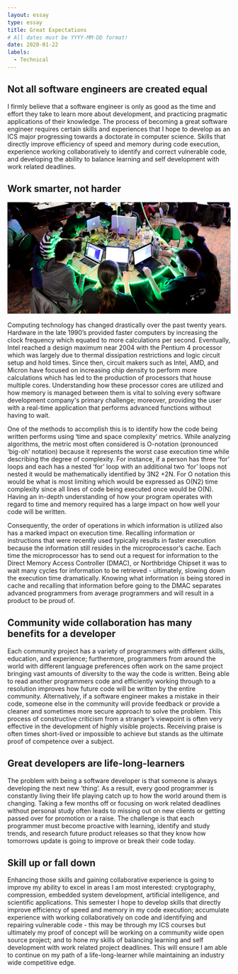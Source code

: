 ```yaml
---
layout: essay
type: essay
title: Great Expectations
# All dates must be YYYY-MM-DD format!
date: 2020-01-22
labels:
  - Technical
---
```


## Not all software engineers are created equal

I firmly believe that a software engineer is only as good as the time and effort they take to learn more about development, and practicing pragmatic applications of their knowledge.  The process of becoming a great software engineer requires certain skills and experiences that I hope to develop as an ICS major progressing towards a doctorate in computer science.  Skills that directly improve efficiency of speed and memory during code execution, experience working collaboratively to identify and correct vulnerable code, and developing the ability to balance learning and self development with work related deadlines. 

## Work smarter, not harder

<img class="ui large right floated image" src="../images/inequality.png">

Computing technology has changed drastically over the past twenty years.  Hardware in the late 1990’s provided faster computers by increasing the clock frequency which equated to more calculations per second.  Eventually, Intel reached a design maximum near 2004 with the Pentium 4 processor which was largely due to thermal dissipation restrictions and logic circuit setup and hold times.  Since then, circuit makers such as Intel, AMD, and Micron have focused on increasing chip density to perform more calculations which has led to the production of processors that house multiple cores.  Understanding how these processor cores are utilized and how memory is managed between them is vital to solving every software development company's primary challenge; moreover, providing the user with a real-time application that performs advanced functions without having to wait.  

One of the methods to accomplish this is to identify how the code being written performs using ‘time and space complexity’ metrics.  While analyzing algorithms, the metric most often considered is O-notation (pronounced ‘big-oh’ notation) because it represents the worst case execution time while describing the degree of complexity.  For instance, if a person has three ‘for’ loops and each has a nested ‘for’ loop with an additional two ‘for’ loops not nested it would be mathematically identified by 3N2 +2N.  For O notation this would be what is most limiting which would be expressed as O(N2) time complexity since all lines of code being executed once would be O(N).  Having an in-depth understanding of how your program operates with regard to time and memory required has a large impact on how well your code will be written.  

Consequently, the order of operations in which information is utilized also has a marked impact on execution time.  Recalling information or instructions that were recently used typically results in faster execution because the information still resides in the microprocessor’s cache.  Each time the microprocessor has to send out a request for information to the Direct Memory Access Controller (DMAC), or Northbridge Chipset it was to wait many cycles for information to be retrieved - ultimately, slowing down the execution time dramatically.  Knowing what information is being stored in cache and recalling that information before going to the DMAC separates advanced programmers from average programmers and will result in a product to be proud of.

## Community wide collaboration has many benefits for a developer

Each community project has a variety of programmers with different skills, education, and experience; furthermore, programmers from around the world with different language preferences often work on the same project bringing vast amounts of diversity to the way the code is written.  Being able to read another programmers code and efficiently working through to a resolution improves how future code will be written by the entire community.  Alternatively, if a software engineer makes a mistake in their code, someone else in the community will provide feedback or provide a cleaner and sometimes more secure approach to solve the problem.  This process of constructive criticism from a stranger’s viewpoint is often very effective in the development of highly visible projects.  Receiving praise is often times short-lived or impossible to achieve but stands as the ultimate proof of competence over a subject.

## Great developers are life-long-learners

The problem with being a software developer is that someone is always developing the next new ‘thing’.  As a result, every good programmer is constantly living their life playing catch up to how the world around them is changing.  Taking a few months off or focusing on work related deadlines without personal study often leads to missing out on new clients or getting passed over for promotion or a raise.  The challenge is that each programmer must become proactive with learning, identify and study trends, and research future product releases so that they know how tomorrows update is going to improve or break their code today.

## Skill up or fall down

Enhancing those skills and gaining collaborative experience is going to improve my ability to excel in areas I am most interested: cryptography, compression, embedded system development, artificial intelligence, and scientific applications.  This semester I hope to develop skills that directly improve efficiency of speed and memory in my code execution; accumulate experience with working collaboratively on code and identifying and repairing vulnerable code - this may be through my ICS courses but ultimately my proof of concept will be working on a community wide open source project; and to hone my skills of balancing learning and self development with work related project deadlines.  This will ensure I am able to continue on my path of a life-long-learner while maintaining an industry wide competitive edge.
